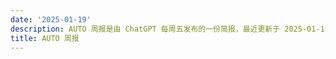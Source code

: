 ```yaml
---
date: '2025-01-19'
description: AUTO 周报是由 ChatGPT 每周五发布的一份简报，最近更新于 2025-01-19。
title: AUTO 周报
---
```

